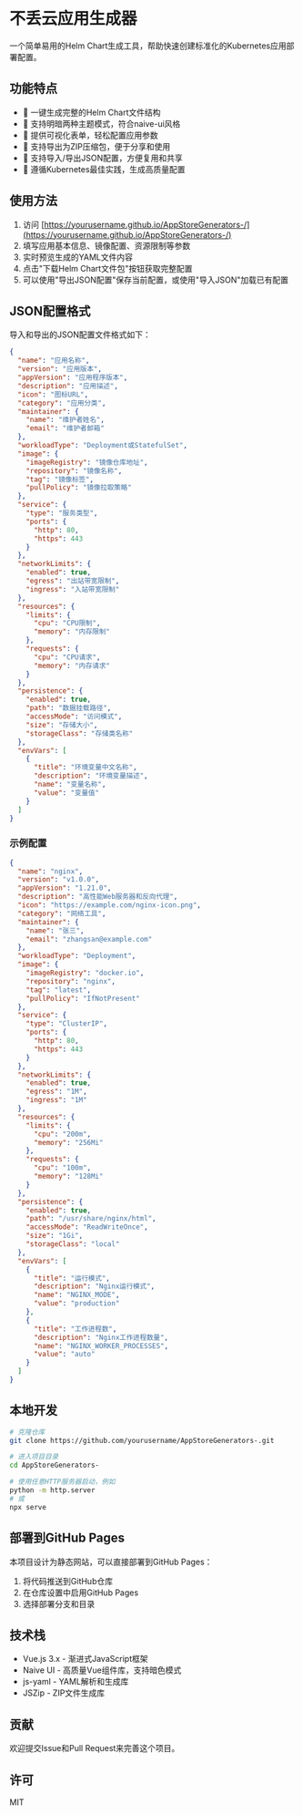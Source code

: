 # 不丢云应用生成器

一个简单易用的Helm Chart生成工具，帮助快速创建标准化的Kubernetes应用部署配置。

## 功能特点

- 🚀 一键生成完整的Helm Chart文件结构
- 🎨 支持明暗两种主题模式，符合naive-ui风格
- 📝 提供可视化表单，轻松配置应用参数
- 💾 支持导出为ZIP压缩包，便于分享和使用
- 🔄 支持导入/导出JSON配置，方便复用和共享
- 🔧 遵循Kubernetes最佳实践，生成高质量配置

## 使用方法

1. 访问 [https://yourusername.github.io/AppStoreGenerators-/](https://yourusername.github.io/AppStoreGenerators-/)
2. 填写应用基本信息、镜像配置、资源限制等参数
3. 实时预览生成的YAML文件内容
4. 点击"下载Helm Chart文件包"按钮获取完整配置
5. 可以使用"导出JSON配置"保存当前配置，或使用"导入JSON"加载已有配置

## JSON配置格式

导入和导出的JSON配置文件格式如下：

```json
{
  "name": "应用名称",
  "version": "应用版本",
  "appVersion": "应用程序版本",
  "description": "应用描述",
  "icon": "图标URL",
  "category": "应用分类",
  "maintainer": {
    "name": "维护者姓名",
    "email": "维护者邮箱"
  },
  "workloadType": "Deployment或StatefulSet",
  "image": {
    "imageRegistry": "镜像仓库地址",
    "repository": "镜像名称",
    "tag": "镜像标签",
    "pullPolicy": "镜像拉取策略"
  },
  "service": {
    "type": "服务类型",
    "ports": {
      "http": 80,
      "https": 443
    }
  },
  "networkLimits": {
    "enabled": true,
    "egress": "出站带宽限制",
    "ingress": "入站带宽限制"
  },
  "resources": {
    "limits": {
      "cpu": "CPU限制",
      "memory": "内存限制"
    },
    "requests": {
      "cpu": "CPU请求",
      "memory": "内存请求"
    }
  },
  "persistence": {
    "enabled": true,
    "path": "数据挂载路径",
    "accessMode": "访问模式",
    "size": "存储大小",
    "storageClass": "存储类名称"
  },
  "envVars": [
    {
      "title": "环境变量中文名称",
      "description": "环境变量描述",
      "name": "变量名称",
      "value": "变量值"
    }
  ]
}
```

### 示例配置

```json
{
  "name": "nginx",
  "version": "v1.0.0",
  "appVersion": "1.21.0",
  "description": "高性能Web服务器和反向代理",
  "icon": "https://example.com/nginx-icon.png",
  "category": "网络工具",
  "maintainer": {
    "name": "张三",
    "email": "zhangsan@example.com"
  },
  "workloadType": "Deployment",
  "image": {
    "imageRegistry": "docker.io",
    "repository": "nginx",
    "tag": "latest",
    "pullPolicy": "IfNotPresent"
  },
  "service": {
    "type": "ClusterIP",
    "ports": {
      "http": 80,
      "https": 443
    }
  },
  "networkLimits": {
    "enabled": true,
    "egress": "1M",
    "ingress": "1M"
  },
  "resources": {
    "limits": {
      "cpu": "200m",
      "memory": "256Mi"
    },
    "requests": {
      "cpu": "100m",
      "memory": "128Mi"
    }
  },
  "persistence": {
    "enabled": true,
    "path": "/usr/share/nginx/html",
    "accessMode": "ReadWriteOnce",
    "size": "1Gi",
    "storageClass": "local"
  },
  "envVars": [
    {
      "title": "运行模式",
      "description": "Nginx运行模式",
      "name": "NGINX_MODE",
      "value": "production"
    },
    {
      "title": "工作进程数",
      "description": "Nginx工作进程数量",
      "name": "NGINX_WORKER_PROCESSES",
      "value": "auto"
    }
  ]
}
```

## 本地开发

```bash
# 克隆仓库
git clone https://github.com/yourusername/AppStoreGenerators-.git

# 进入项目目录
cd AppStoreGenerators-

# 使用任意HTTP服务器启动，例如
python -m http.server
# 或
npx serve
```

## 部署到GitHub Pages

本项目设计为静态网站，可以直接部署到GitHub Pages：

1. 将代码推送到GitHub仓库
2. 在仓库设置中启用GitHub Pages
3. 选择部署分支和目录

## 技术栈

- Vue.js 3.x - 渐进式JavaScript框架
- Naive UI - 高质量Vue组件库，支持暗色模式
- js-yaml - YAML解析和生成库
- JSZip - ZIP文件生成库

## 贡献

欢迎提交Issue和Pull Request来完善这个项目。

## 许可

MIT
